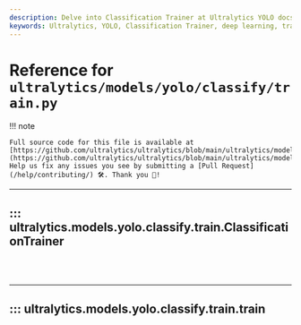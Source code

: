 ```yaml
---
description: Delve into Classification Trainer at Ultralytics YOLO docs and optimize your model's training process with insights from the masters!.
keywords: Ultralytics, YOLO, Classification Trainer, deep learning, training process, AI models, documentation
---
```


# Reference for `ultralytics/models/yolo/classify/train.py`

!!! note

    Full source code for this file is available at [https://github.com/ultralytics/ultralytics/blob/main/ultralytics/models/yolo/classify/train.py](https://github.com/ultralytics/ultralytics/blob/main/ultralytics/models/yolo/classify/train.py). Help us fix any issues you see by submitting a [Pull Request](/help/contributing/) 🛠️. Thank you 🙏!

---
## ::: ultralytics.models.yolo.classify.train.ClassificationTrainer
<br><br>

---
## ::: ultralytics.models.yolo.classify.train.train
<br><br>
